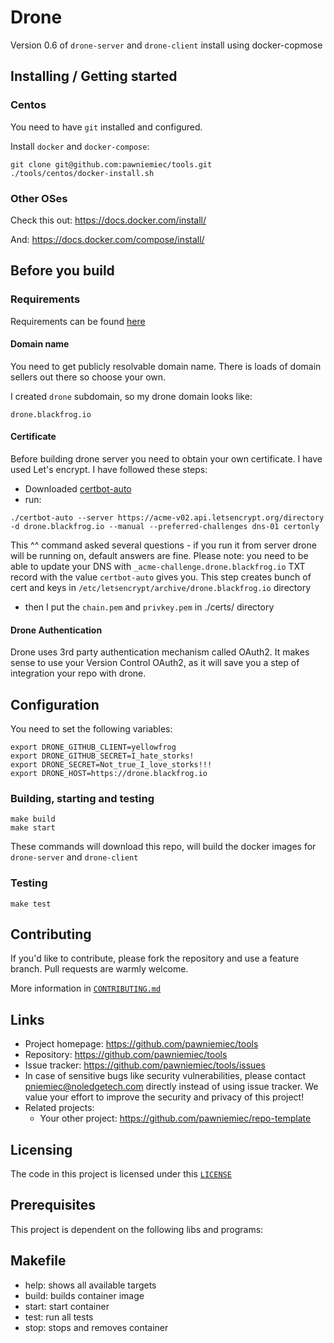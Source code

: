 # Drone

Version 0.6 of `drone-server` and `drone-client` install using docker-copmose

## Installing / Getting started

### Centos
You need to have `git` installed and configured.

Install `docker` and `docker-compose`:
```shell
git clone git@github.com:pawniemiec/tools.git
./tools/centos/docker-install.sh
```

### Other OSes
Check this out: https://docs.docker.com/install/

And: https://docs.docker.com/compose/install/

## Before you build

### Requirements
Requirements can be found [here](./requirements.txt)

#### Domain name
You need to get publicly resolvable domain name.
There is loads of domain sellers out there so choose your own.

I created `drone` subdomain, so my drone domain looks like:
```
drone.blackfrog.io
```

#### Certificate
Before building drone server you need to obtain your own certificate.
I have used Let's encrypt. I have followed these steps:
- Downloaded [certbot-auto](https://certbot.eff.org/docs/install.html)
- run: 
```
./certbot-auto --server https://acme-v02.api.letsencrypt.org/directory -d drone.blackfrog.io --manual --preferred-challenges dns-01 certonly
```
This ^^ command asked several questions - if you run it from server drone will be running on, default answers are fine.
Please note: you need to be able to update your DNS with `_acme-challenge.drone.blackfrog.io` TXT record with the value `certbot-auto` gives you.
This step creates bunch of cert and keys in `/etc/letsencrypt/archive/drone.blackfrog.io` directory
- then I put the `chain.pem` and `privkey.pem` in ./certs/ directory

#### Drone Authentication
Drone uses 3rd party authentication mechanism called OAuth2.
It makes sense to use your Version Control OAuth2, as it will save you a step of integration your repo with drone.

## Configuration

You need to set the following variables:
```
export DRONE_GITHUB_CLIENT=yellowfrog
export DRONE_GITHUB_SECRET=I_hate_storks!
export DRONE_SECRET=Not_true_I_love_storks!!!
export DRONE_HOST=https://drone.blackfrog.io
```

### Building, starting and testing

```shell
make build
make start
```
These commands will download this repo, will build the docker images for `drone-server` and `drone-client`

### Testing 
```
make test
```

## Contributing

If you'd like to contribute, please fork the repository and use a feature
branch. Pull requests are warmly welcome.

More information in [`CONTRIBUTING.md`](./CONTRIBUTING.md)

## Links

- Project homepage: https://github.com/pawniemiec/tools
- Repository: https://github.com/pawniemiec/tools
- Issue tracker: https://github.com/pawniemiec/tools/issues
- In case of sensitive bugs like security vulnerabilities, please contact 
    pniemiec@noledgetech.com directly instead of using issue tracker.
    We value your effort to improve the security and privacy of this project!
- Related projects:
  - Your other project: https://github.com/pawniemiec/repo-template

## Licensing
The code in this project is licensed under this [`LICENSE`](./LICENSE.md)

## Prerequisites
This project is dependent on the following libs and programs:

## Makefile
- help:   shows all available targets
- build:  builds container image
- start:  start container
- test:   run all tests
- stop:   stops and removes container
